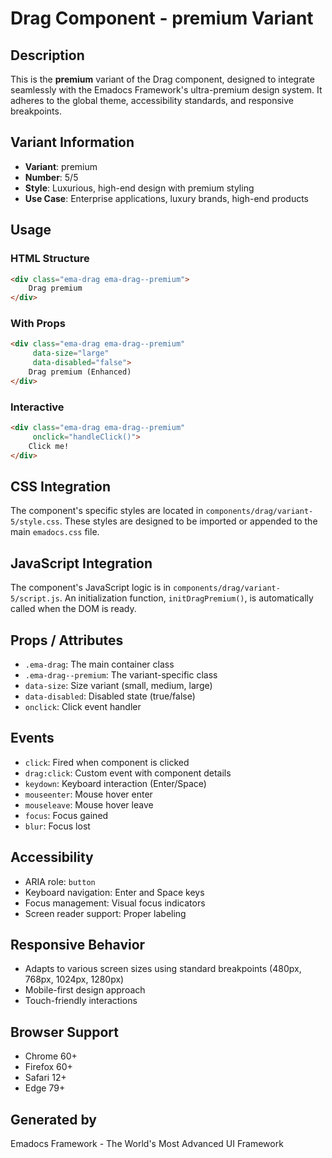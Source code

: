 # Drag Component - premium Variant

## Description
This is the **premium** variant of the Drag component, designed to integrate seamlessly with the Emadocs Framework's ultra-premium design system. It adheres to the global theme, accessibility standards, and responsive breakpoints.

## Variant Information
- **Variant**: premium
- **Number**: 5/5
- **Style**: Luxurious, high-end design with premium styling
- **Use Case**: Enterprise applications, luxury brands, high-end products

## Usage

### HTML Structure
```html
<div class="ema-drag ema-drag--premium">
    Drag premium
</div>
```

### With Props
```html
<div class="ema-drag ema-drag--premium" 
     data-size="large" 
     data-disabled="false">
    Drag premium (Enhanced)
</div>
```

### Interactive
```html
<div class="ema-drag ema-drag--premium" 
     onclick="handleClick()">
    Click me!
</div>
```

## CSS Integration
The component's specific styles are located in `components/drag/variant-5/style.css`. These styles are designed to be imported or appended to the main `emadocs.css` file.

## JavaScript Integration
The component's JavaScript logic is in `components/drag/variant-5/script.js`. An initialization function, `initDragPremium()`, is automatically called when the DOM is ready.

## Props / Attributes
- `.ema-drag`: The main container class
- `.ema-drag--premium`: The variant-specific class
- `data-size`: Size variant (small, medium, large)
- `data-disabled`: Disabled state (true/false)
- `onclick`: Click event handler

## Events
- `click`: Fired when component is clicked
- `drag:click`: Custom event with component details
- `keydown`: Keyboard interaction (Enter/Space)
- `mouseenter`: Mouse hover enter
- `mouseleave`: Mouse hover leave
- `focus`: Focus gained
- `blur`: Focus lost

## Accessibility
- ARIA role: `button`
- Keyboard navigation: Enter and Space keys
- Focus management: Visual focus indicators
- Screen reader support: Proper labeling

## Responsive Behavior
- Adapts to various screen sizes using standard breakpoints (480px, 768px, 1024px, 1280px)
- Mobile-first design approach
- Touch-friendly interactions

## Browser Support
- Chrome 60+
- Firefox 60+
- Safari 12+
- Edge 79+

## Generated by
Emadocs Framework - The World's Most Advanced UI Framework

